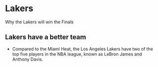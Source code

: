 # Lakers
Why the Lakers will win the Finals
## Lakers have a better team
- Compared to the Miami Heat, the Los Angeles Lakers have two of the top five players in the NBA league, known as LeBron James and Anthony Davis.

